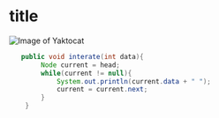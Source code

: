 # title

![Image of Yaktocat](https://octodex.github.com/images/yaktocat.png)

```Java
   public void interate(int data){
        Node current = head;
        while(current != null){
            System.out.println(current.data + " ");
            current = current.next;
        }
    }
```
